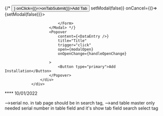  <div className="TabEntry">
                    <div className="btn" style={{
                        height: '90vh',
                        display: 'flex',
                        flexDirection: 'column',
                        justifyContent: 'center',
                        alignItems: 'center'
                    }}>
                        <Title level={3}>Add Tablet</Title>
                        {/* <Button type='dashed' size='large' icon={<PlusCircleOutlined />} onClick={()=>onTabSubmit()}>Add Tab</Button>
                        <Modal title='Add Tablet' centered open={modalOpen} onOk={()=>setModal(false)} onCancel={()=>{setModal(false)}}> 
                            <Form>

                            </Form>
                        </Modal> */}
                        <Popover
                            content={<DataEntry />}
                            title="Title"
                            trigger="click"
                            open={modalOpen}
                            onOpenChange={handleOpenChange}

                        >
                            <Button type="primary">Add Installation</Button>
                        </Popover>
                    </div>
                </div>

\*\*\*\* 10/01/2022

-->serial no. in tab page should be in search tag,
-->and table master only needed serial number in table field and it's show tab field search select tag
